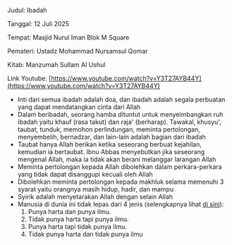 Judul: Ibadah

Tanggal: 12 Juli 2025

Tempat: Masjid Nurul Iman Blok M Square

Pemateri: Ustadz Mohammad Nursamsul Qomar

Kitab: Manzumah Sullam Al Ushul

Link Youtube: [https://www.youtube.com/watch?v=Y3T27AYB44Y](https://www.youtube.com/watch?v=Y3T27AYB44Y)

- Inti dari semua ibadah adalah doa, dan ibadah adalah segala
perbuatan yang dapat mendatangkan cinta dari Allah
- Dalam beribadah, seorang hamba dituntut untuk menyeimbangkan ruh ibadah
yaitu khauf (rasa takut) dan raja' (berharap). Tawakal, khusyu', taubat,
tunduk, memohon perlindungan, meminta pertolongan, menyembelih, bernadzar,
dan lain-lain adalah bagian dari ibadah
- Taubat hanya Allah berikan ketika seseorang berbuat kejahilan, kemudian
ia bertaubat. Ibnu Abbas menyebutkan jika seseorang mengenal Allah, maka ia
tidak akan berani melanggar larangan Allah
- Meminta pertolongan kepada Allah dibolehkan dalam perkara-perkara yang
tidak dapat disanggupi kecuali oleh Allah
- Dibolehkan meminta pertolongan kepada makhluk selama memenuhi 3 syarat
yaitu orangnya masih hidup, hadir, dan mampu
- Syirik adalah menyetarakan Allah dengan selain Allah
- Manusia di dunia ini tidak lepas dari 4 jenis (selengkapnya lihat [di sini](https://muslim.or.id/76475-sikap-muslim-yang-tepat-terhadap-perkara-duniawi.html)):
    1. Punya harta dan punya ilmu. 
    2. Tidak punya harta tapi punya ilmu.
    3. Punya harta tapi tidak punya ilmu.
    4. Tidak punya harta dan tidak punya ilmu

